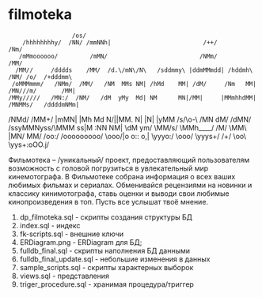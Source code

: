 # filmoteka

                             
                      /os/                                                                     
        /hhhhhhhhy/  /NN/ /mmNNh|                          /++/                 /Nm/               
       /mMmoooooo/         /mMN/                          /NMm/                /MM/ 
      /MM//     /dddds    /MM/  /d.\/mN\/N\   /sddmmy\ |ddmMMmdd| /hddmh\     /NM/ /o/  /+dddmm\ 
     /oMMMmmm/   /NMm/  /MM/   /NM  MMs NM| /hMd    MM| /dM/     /Nm   MM|   /MN///m/       /MM|
    /MMy/////   /MN:/  /NM/   /dM  yMy  Md| NM      MN|/MM|     |MMmhhdMM|  /MNMMs/   /ddddmNMm|
   /NMd/       /MM+/  |mMN|   |Mh   Md  N/||MM.     N| |N|      |yMM       /s/\o-\   /MN     dM/
  /dMN/     /ssyMMNyss/\MMM ss|M   :NN  NM| \dM   ym/  \MM\/s/  \MMh____/ /M/  \MM\ |MN/    MM/ 
 /oo:/     /ooooooooo/  \ooo/|o   o::  o,|  \yyyo:/    \ooo/    \yyys+/ /+/    \oo\ \yys+:oOO.j/


 Фильмотека – /уникальный/ проект, предоставляющий пользователям возможность с головой погрузиться
 в увлекательный мир кинемотографа. В Фильмотеке собрана информация о всех ваших любимых фильмах и
 сериалах. Обменивайся рецензиями на новинки и классику кинимотографа, ставь оценки и выводи свои
 любимые кинопроизведения в топ. Пусть все услышат твоё мнение.
 

 1) dp_filmoteka.sql - скрипты создания структуры БД
 2) index.sql - индекс
 3) fk-scripts.sql - внешние ключи
 4) ERDiagram.png - ERDiagram для БД;
 5) fulldb_final.sql - скрипты наполнения БД данными
 6) fulldb_final_update.sql - небольшие изменения в данных
 7) sample_scripts.sql - скрипты характерных выборок
 8) views.sql - представления
 9) triger_procedure.sql - хранимая процедура/триггер
